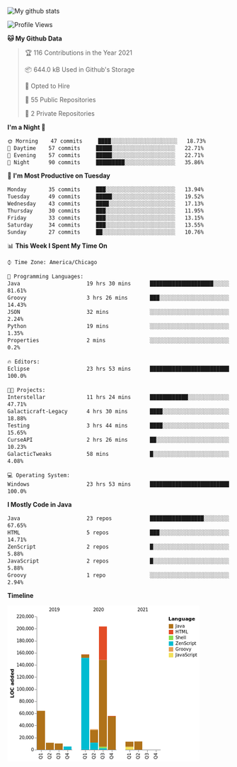 ![My github stats](https://github-readme-stats.vercel.app/api?username=romvoid95&theme=gruvbox&include_all_commits=true&show_icons=true")

<!--START_SECTION:waka-->
![Profile Views](http://img.shields.io/badge/Profile%20Views-0-blue)

**🐱 My Github Data** 

> 🏆 116 Contributions in the Year 2021
 > 
> 📦 644.0 kB Used in Github's Storage 
 > 
> 💼 Opted to Hire
 > 
> 📜 55 Public Repositories 
 > 
> 🔑 2 Private Repositories  
 > 
**I'm a Night 🦉** 

```text
🌞 Morning    47 commits     ████░░░░░░░░░░░░░░░░░░░░░   18.73% 
🌆 Daytime    57 commits     █████░░░░░░░░░░░░░░░░░░░░   22.71% 
🌃 Evening    57 commits     █████░░░░░░░░░░░░░░░░░░░░   22.71% 
🌙 Night      90 commits     █████████░░░░░░░░░░░░░░░░   35.86%

```
📅 **I'm Most Productive on Tuesday** 

```text
Monday       35 commits     ███░░░░░░░░░░░░░░░░░░░░░░   13.94% 
Tuesday      49 commits     █████░░░░░░░░░░░░░░░░░░░░   19.52% 
Wednesday    43 commits     ████░░░░░░░░░░░░░░░░░░░░░   17.13% 
Thursday     30 commits     ███░░░░░░░░░░░░░░░░░░░░░░   11.95% 
Friday       33 commits     ███░░░░░░░░░░░░░░░░░░░░░░   13.15% 
Saturday     34 commits     ███░░░░░░░░░░░░░░░░░░░░░░   13.55% 
Sunday       27 commits     ██░░░░░░░░░░░░░░░░░░░░░░░   10.76%

```


📊 **This Week I Spent My Time On** 

```text
⌚︎ Time Zone: America/Chicago

💬 Programming Languages: 
Java                     19 hrs 30 mins      ████████████████████░░░░░   81.61% 
Groovy                   3 hrs 26 mins       ███░░░░░░░░░░░░░░░░░░░░░░   14.43% 
JSON                     32 mins             ░░░░░░░░░░░░░░░░░░░░░░░░░   2.24% 
Python                   19 mins             ░░░░░░░░░░░░░░░░░░░░░░░░░   1.35% 
Properties               2 mins              ░░░░░░░░░░░░░░░░░░░░░░░░░   0.2%

🔥 Editors: 
Eclipse                  23 hrs 53 mins      █████████████████████████   100.0%

🐱‍💻 Projects: 
Interstellar             11 hrs 24 mins      ████████████░░░░░░░░░░░░░   47.71% 
Galacticraft-Legacy      4 hrs 30 mins       ████░░░░░░░░░░░░░░░░░░░░░   18.88% 
Testing                  3 hrs 44 mins       ████░░░░░░░░░░░░░░░░░░░░░   15.65% 
CurseAPI                 2 hrs 26 mins       ██░░░░░░░░░░░░░░░░░░░░░░░   10.23% 
GalacticTweaks           58 mins             █░░░░░░░░░░░░░░░░░░░░░░░░   4.08%

💻 Operating System: 
Windows                  23 hrs 53 mins      █████████████████████████   100.0%

```

**I Mostly Code in Java** 

```text
Java                     23 repos            █████████████████░░░░░░░░   67.65% 
HTML                     5 repos             ███░░░░░░░░░░░░░░░░░░░░░░   14.71% 
ZenScript                2 repos             █░░░░░░░░░░░░░░░░░░░░░░░░   5.88% 
JavaScript               2 repos             █░░░░░░░░░░░░░░░░░░░░░░░░   5.88% 
Groovy                   1 repo              ░░░░░░░░░░░░░░░░░░░░░░░░░   2.94%

```


**Timeline**

![Chart not found](https://raw.githubusercontent.com/ROMVoid95/ROMVoid95/master/charts/bar_graph.png) 


<!--END_SECTION:waka-->
